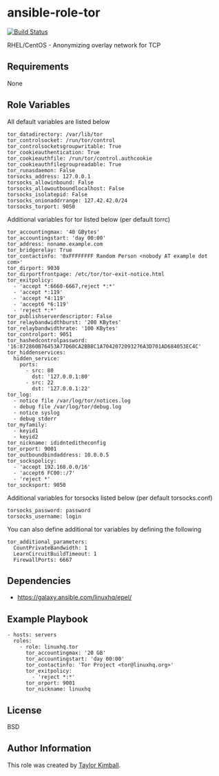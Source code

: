 # ansible-role-tor

[![Build Status](https://travis-ci.org/linuxhq/ansible-role-tor.svg?branch=master)](https://travis-ci.org/linuxhq/ansible-role-tor)

RHEL/CentOS - Anonymizing overlay network for TCP

## Requirements

None

## Role Variables

All default variables are listed below

    tor_datadirectory: /var/lib/tor
    tor_controlsocket: /run/tor/control
    tor_controlsocketsgroupwritable: True
    tor_cookieauthentication: True
    tor_cookieauthfile: /run/tor/control.authcookie
    tor_cookieauthfilegroupreadable: True
    tor_runasdaemon: False
    torsocks_address: 127.0.0.1
    torsocks_allowinbound: False
    torsocks_allowoutboundlocalhost: False
    torsocks_isolatepid: False
    torsocks_onionaddrrange: 127.42.42.0/24
    torsocks_torport: 9050

Additional variables for tor listed below (per default torrc)

    tor_accountingmax: '40 GBytes'
    tor_accountingstart: 'day 00:00'
    tor_address: noname.example.com
    tor_bridgerelay: True
    tor_contactinfo: '0xFFFFFFFF Random Person <nobody AT example dot com>'
    tor_dirport: 9030
    tor_dirportfrontpage: /etc/tor/tor-exit-notice.html
    tor_exitpolicy:
      - 'accept *:6660-6667,reject *:*'
      - 'accept *:119'
      - 'accept *4:119'
      - 'accept6 *6:119'
      - 'reject *:*' 
    tor_publishserverdescriptor: False
    tor_relaybandwidthburst: '200 KBytes'
    tor_relaybandwidthrate: '100 KBytes'
    tor_controlport: 9051
    tor_hashedcontrolpassword: '16:872860B76453A77D60CA2BB8C1A7042072093276A3D701AD684053EC4C'
    tor_hiddenservices:
      hidden_service:
        ports:
          - src: 80
            dst: '127.0.0.1:80'
          - src: 22
            dst: '127.0.0.1:22'
    tor_log:
      - notice file /var/log/tor/notices.log
      - debug file /var/log/tor/debug.log
      - notice syslog
      - debug stderr
    tor_myfamily:
      - keyid1
      - keyid2
    tor_nickname: ididnteditheconfig
    tor_orport: 9001
    tor_outboundbindaddress: 10.0.0.5
    tor_sockspolicy:
      - 'accept 192.168.0.0/16'
      - 'accept6 FC00::/7'
      - 'reject *'
    tor_socksport: 9050

Additional variables for torsocks listed below (per default torsocks.conf)

    torsocks_password: password
    torsocks_username: login

You can also define additional tor variables by defining the following

    tor_additional_parameters:
      CountPrivateBandwidth: 1
      LearnCircuitBuildTimeout: 1
      FirewallPorts: 6667

## Dependencies

 * https://galaxy.ansible.com/linuxhq/epel/
 
## Example Playbook

    - hosts: servers
      roles:
        - role: linuxhq.tor
          tor_accountingmax: '20 GB'
          tor_accountingstart: 'day 00:00'
          tor_contactinfo: 'Tor Project <tor@linuxhq.org>'
          tor_exitpolicy:
            - 'reject *:*'
          tor_orport: 9001
          tor_nickname: linuxhq
    
## License

BSD

## Author Information

This role was created by [Taylor Kimball](http://www.linuxhq.org).
